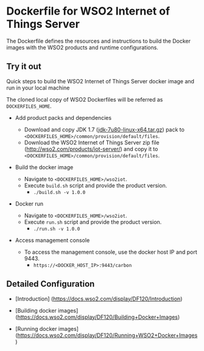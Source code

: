 # Dockerfile for WSO2 Internet of Things Server #
The Dockerfile defines the resources and instructions to build the Docker images with the WSO2 products and runtime configurations.

## Try it out
Quick steps to build the WSO2 Internet of Things Server docker image and run in your local machine

The cloned local copy of WSO2 Dockerfiles will be referred as `DOCKERFILES_HOME`.

* Add product packs and dependencies
    - Download and copy JDK 1.7 ([jdk-7u80-linux-x64.tar.gz](http://www.oracle.com/technetwork/java/javase/downloads/jdk7-downloads-1880260.html)) pack to `<DOCKERFILES_HOME>/common/provision/default/files`.
    - Download the WSO2 Internet of Things Server zip file (http://wso2.com/products/iot-server/) and copy it to `<DOCKERFILES_HOME>/common/provision/default/files`.

* Build the docker image
    - Navigate to `<DOCKERFILES_HOME>/wso2iot`.
    - Execute `build.sh` script and provide the product version.
        + `./build.sh -v 1.0.0`

* Docker run
    - Navigate to `<DOCKERFILES_HOME>/wso2iot`.
    - Execute `run.sh` script and provide the product version.
        + `./run.sh -v 1.0.0`

* Access management console
    -  To access the management console, use the docker host IP and port 9443.
        + `https://<DOCKER_HOST_IP>:9443/carbon`

## Detailed Configuration

* [Introduction] (https://docs.wso2.com/display/DF120/Introduction)

* [Building docker images] (https://docs.wso2.com/display/DF120/Building+Docker+Images)

* [Running docker images] (https://docs.wso2.com/display/DF120/Running+WSO2+Docker+Images)
